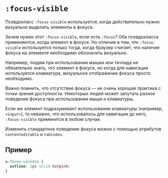 <link rel="stylesheet" href="../../VSCODE/markdown.css">

# `:focus-visible`

Псевдокласс `:focus-visible` используется, когда действительно нужно визуально выделить элементы в фокусе.

Зачем нужен этот `:focus-visible`, если есть `:focus`? Оба псевдокласса применяются, когда элемент в фокусе. Но отличие в том, что `:focus-visible` используется только тогда, когда браузер считает, что наличие фокуса на элементе необходимо обозначить визуально.

Например, людям при использовании мышки или тачпада не обязательно знать, что элемент в фокусе, но когда для навигации используется клавиатура, визуальное отображение фокуса просто необходимо.

Важно помнить, что отсутствие фокуса — не очень хорошая практика с точки зрения доступности. Некоторых людей может запутать разное поведение фокуса при использовании мыши и клавиатуры.

Если же элемент подразумевает использование клавиатуры (например, `<input>`), то неважно, что использовалось для навигации до него, `:focus-visible` применится в любом случае.

Изменить стандартное поведение фокуса можно с помощью атрибутов `contenteditable` и `tabindex`.

## Пример

```css
a:focus-visible {
  outline: 2px solid hotpink;
}
```
